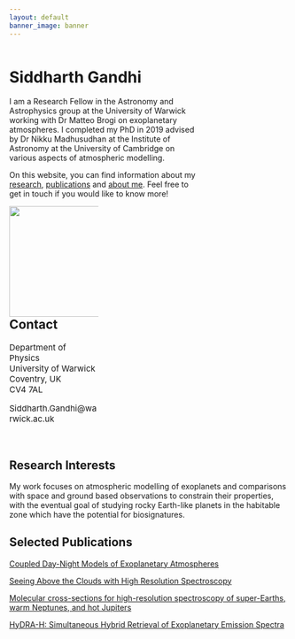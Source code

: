 ```yaml
---
layout: default
banner_image: banner
---
```


<div class="row">
  <div class="column" style="width: 68%">
    <h1>Siddharth Gandhi</h1>

<p>I am a Research Fellow in the Astronomy and Astrophysics group at the University of Warwick working with Dr Matteo Brogi on exoplanetary atmospheres. I completed my PhD in 2019 advised by Dr Nikku Madhusudhan at the Institute of Astronomy at the University of Cambridge on various aspects of atmospheric modelling.</p>

<p>On this website, you can find information about my <a href="{{site.baseurl}}/research.html">research</a>, <a href="{{site.baseurl}}/research.html">publications</a> and <a href="{{site.baseurl}}/research.html">about me</a>. Feel free to get in touch if you would like to know more!</p>

</div>
  <div class="column" style="width: 32%; font-size:15px"><img style="float: right; width: 200px" src="{{site.baseurl}}/images/gandhi.png">
  
  <h2>Contact</h2>
  
  <p>Department of Physics<br>
  University of Warwick<br>
  Coventry, UK<br>
  CV4 7AL</p>
  
  <p>Siddharth.Gandhi@warwick.ac.uk</p>
</div>
</div>
<br>

<h2>Research Interests</h2>

<p>My work focuses on atmospheric modelling of exoplanets and comparisons with space and ground based observations to constrain their properties, with the eventual goal of studying rocky Earth-like planets in the habitable zone which have the potential for biosignatures.</p>

<h2>Selected Publications</h2>

[Coupled Day-Night Models of Exoplanetary Atmospheres](https://ui.adsabs.harvard.edu/abs/2020MNRAS.tmp.2928G/abstract)

[Seeing Above the Clouds with High Resolution Spectroscopy](https://ui.adsabs.harvard.edu/abs/2020MNRAS.498..194G/abstract)

[Molecular cross-sections for high-resolution spectroscopy of super-Earths, warm Neptunes, and hot Jupiters](https://ui.adsabs.harvard.edu/abs/2020MNRAS.495..224G/abstract)

[HyDRA-H: Simultaneous Hybrid Retrieval of Exoplanetary Emission Spectra](https://ui.adsabs.harvard.edu/abs/2019AJ....158..228G/abstract)
